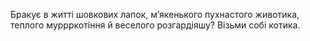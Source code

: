 Бракує в житті шовкових лапок, м’якенького пухнастого животика, теплого муррркотіння й веселого розгардіяшу? Візьми собі котика.
